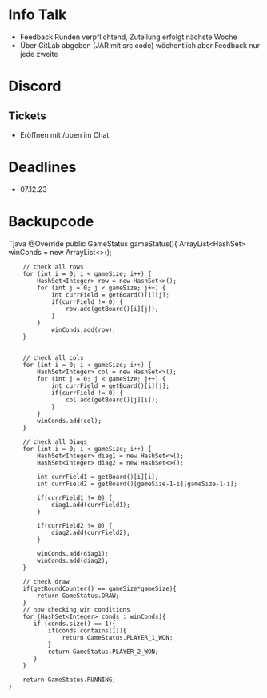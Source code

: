 # Info Talk
- Feedback Runden verpflichtend, Zuteilung erfolgt nächste Woche
- Über GitLab abgeben (JAR mit src code) wöchentlich aber Feedback nur jede zweite

# Discord
## Tickets
- Eröffnen mit /open im Chat

# Deadlines
- 07.12.23



# Backupcode
``java
    @Override
    public GameStatus gameStatus(){
        ArrayList<HashSet<Integer>> winConds = new ArrayList<>();

        // check all rows
        for (int i = 0; i < gameSize; i++) {
            HashSet<Integer> row = new HashSet<>();
            for (int j = 0; j < gameSize; j++) {
                int currField = getBoard()[i][j];
                if(currField != 0) {
                    row.add(getBoard()[i][j]);
                }
            }
                winConds.add(row);
        }


        // check all cols
        for (int i = 0; i < gameSize; i++) {
            HashSet<Integer> col = new HashSet<>();
            for (int j = 0; j < gameSize; j++) {
                int currField = getBoard()[i][j];
                if(currField != 0) {
                    col.add(getBoard()[j][i]);
                }
            }
            winConds.add(col);
        }

        // check all Diags
        for (int i = 0; i < gameSize; i++) {
            HashSet<Integer> diag1 = new HashSet<>();
            HashSet<Integer> diag2 = new HashSet<>();

            int currField1 = getBoard()[i][i];
            int currField2 = getBoard()[gameSize-1-i][gameSize-1-i];

            if(currField1 != 0) {
                diag1.add(currField1);
            }

            if(currField2 != 0) {
                diag2.add(currField2);
            }

            winConds.add(diag1);
            winConds.add(diag2);
        }

        // check draw
        if(getRoundCounter() == gameSize*gameSize){
            return GameStatus.DRAW;
        }
        // now checking win conditions
        for (HashSet<Integer> conds : winConds){
           if (conds.size() == 1){
               if(conds.contains(1)){
                   return GameStatus.PLAYER_1_WON;
               }
               return GameStatus.PLAYER_2_WON;
           }
        }

        return GameStatus.RUNNING;
    }
```
